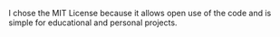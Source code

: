 I chose the MIT License because it allows open use of the code and is simple for educational and personal projects.